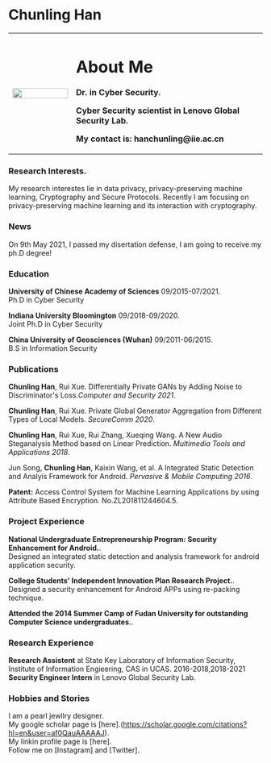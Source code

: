 # Chunling Han

<table border="0">
  <tr>
    <td width="25%">
      <img src="/files/Professional.jpg" width="100%"> 
    </td>
    <td width="75%">
      <h1>About Me</h1>
      <p><b>Dr. in Cyber Security.</b></p>
      <p><b>Cyber Security scientist in Lenovo Global Security Lab.</b></p>
      <p><b>My contact is: hanchunling@iie.ac.cn</b></p>
    </td>
    
  </tr>
</table>

### Research Interests.
My research interestes lie in data privacy, privacy-preserving machine learning, Cryptography and Secure Protocols. Recently I am focusing on privacy-preserving machine learning and its interaction with cryptography.


### News
On 9th May 2021, I passed my disertation defense, I am going to receive my ph.D degree!


### Education
**University of Chinese Academy of Sciences** 09/2015-07/2021.   
Ph.D in Cyber Security

**Indiana University Bloomington** 09/2018-09/2020.  
Joint Ph.D in Cyber Security

**China University of Geosciences (Wuhan)** 09/2011-06/2015.  
B.S in Information Security

### Publications
**Chunling Han**, Rui Xue. Differentially Private GANs by Adding Noise to Discriminator's Loss._Computer and Security 2021_.   

**Chunling Han**, Rui Xue. Private Global Generator Aggregation from Different Types of Local Models. _SecureComm 2020_.  

**Chunling Han**, Rui Xue, Rui Zhang, Xueqing Wang. A New Audio Steganalysis Method based on Linear Prediction. _Multimedia Tools and Applications 2018_.  

Jun Song, **Chunling Han**, Kaixin Wang, et al. A Integrated Static Detection and Analyis Framework for Android. _Pervasive & Mobile Computing 2016_.  

**Patent:** Access Control System for Machine Learning Applications by using Attribute Based Encryption. No.ZL201811244604.5.  

### Project Experience
**National Undergraduate Entrepreneurship Program: Security Enhancement for Android.**.  
Designed an integrated static detection and analysis framework for android application security.

**College Students' Independent Innovation Plan Research Project.**.     
Designed a security enhancement for Android APPs using re-packing technique.

**Attended the 2014 Summer Camp of Fudan University for outstanding Computer Science undergraduates.**.  


### Research Experience
**Research Assistent** at State Key Laboratory of Information Security,  Institute of Information Engieering, CAS in UCAS. 2016-2018,2018-2021
**Security Engineer Intern** in Lenovo Global Security Lab.

### Hobbies and Stories
I am a pearl jewllry designer.  
My google scholar page is [here].(https://scholar.google.com/citations?hl=en&user=af0QauAAAAAJ).   
My linkin profile page is [here].   
Follow me on [Instagram] and [Twitter].    

